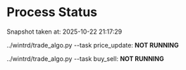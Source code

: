 # Process Status

Snapshot taken at: 2025-10-22 21:17:29

../wintrd/trade_algo.py --task price_update: **NOT RUNNING**

../wintrd/trade_algo.py --task buy_sell: **NOT RUNNING**


